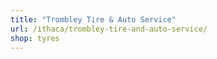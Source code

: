 ```yaml
---
title: "Trombley Tire & Auto Service"
url: /ithaca/trombley-tire-and-auto-service/
shop: tyres
---
```


